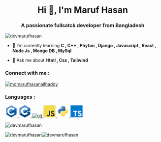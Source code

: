<h1 align="center">Hi 👋, I'm Maruf Hasan</h1>
<h3 align="center">A passionate fullsatck developer from Bangladesh</h3>

<p align="left"> <img src="https://komarev.com/ghpvc/?username=devmarufhasan&label=Profile%20views&color=0e75b6&style=flat" alt="devmarufhasan" /> </p>

- 🎯 I’m currently learning **C , C++ , Phyton , Django , Javascript , React , Node Js , Mongo DB , MySql**

- 💬 Ask me about **Html , Css , Tailwind**

<h3 align="left">Connect with me :</h3>
<p align="left">
<a href="https://www.leetcode.com/mdmarufhasanallhaddy" target="blank"><img align="center" src="https://raw.githubusercontent.com/rahuldkjain/github-profile-readme-generator/master/src/images/icons/Social/leet-code.svg" alt="mdmarufhasanallhaddy" height="30" width="40" /></a>
</p>

<h3 align="left">Languages :</h3>
<p align="left"> <a href="https://www.cprogramming.com/" target="_blank" rel="noreferrer"> <img src="https://raw.githubusercontent.com/devicons/devicon/master/icons/c/c-original.svg" alt="c" width="40" height="40"/> </a> <a href="https://www.w3schools.com/cpp/" target="_blank" rel="noreferrer"> <img src="https://raw.githubusercontent.com/devicons/devicon/master/icons/cplusplus/cplusplus-original.svg" alt="cplusplus" width="40" height="40"/> </a> <a href="https://git-scm.com/" target="_blank" rel="noreferrer"> <img src="https://www.vectorlogo.zone/logos/git-scm/git-scm-icon.svg" alt="git" width="40" height="40"/> </a> <a href="https://developer.mozilla.org/en-US/docs/Web/JavaScript" target="_blank" rel="noreferrer"> <img src="https://raw.githubusercontent.com/devicons/devicon/master/icons/javascript/javascript-original.svg" alt="javascript" width="40" height="40"/> </a> <a href="https://www.python.org" target="_blank" rel="noreferrer"> <img src="https://raw.githubusercontent.com/devicons/devicon/master/icons/python/python-original.svg" alt="python" width="40" height="40"/> </a> <a href="https://www.typescriptlang.org/" target="_blank" rel="noreferrer"> <img src="https://raw.githubusercontent.com/devicons/devicon/master/icons/typescript/typescript-original.svg" alt="typescript" width="40" height="40"/> </a> </p>

<p><img src="https://github-readme-stats.vercel.app/api/top-langs?username=devmarufhasan&show_icons=true&locale=en&layout=compact" alt="devmarufhasan" /></p>

<p><img align="left" src="https://github-readme-stats.vercel.app/api?username=devmarufhasan&show_icons=true&locale=en" alt="devmarufhasan" /></p>

<p><img align="left" src="https://github-readme-streak-stats.herokuapp.com/?user=devmarufhasan&" alt="devmarufhasan" /></p>

